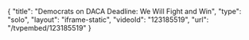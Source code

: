 {
    "title": "Democrats on DACA Deadline: We Will Fight and Win",
    "type": "solo",
    "layout": "iframe-static",
    "videoId": "123185519",
    "url": "\/tvpembed\/123185519"
}